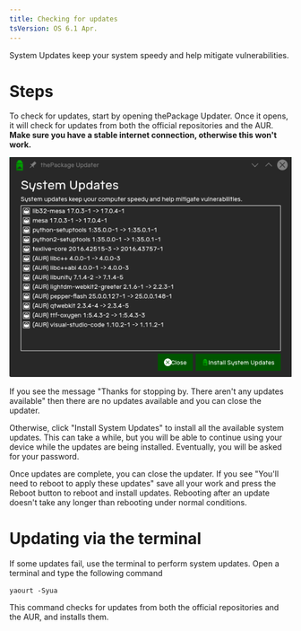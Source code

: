 ```yaml
---
title: Checking for updates
tsVersion: OS 6.1 Apr.
---
```


System Updates keep your system speedy and help mitigate vulnerabilities.

# Steps

To check for updates, start by opening thePackage Updater. Once it opens, it will check for updates from both the official repositories and the AUR. **Make sure you have a stable internet connection, otherwise this won't work.**
<p style="text-align: center;">
<img src="images/systemUpdates.png" alt="thePackage Updater" style="
    width: initial;
">
</p>
If you see the message "Thanks for stopping by. There aren't any updates available" then there are no updates available and you can close the updater.

Otherwise, click "Install System Updates" to install all the available system updates. This can take a while, but you will be able to continue using your device while the updates are being installed. Eventually, you will be asked for your password.

Once updates are complete, you can close the updater. If you see "You'll need to reboot to apply these updates" save all your work and press the Reboot button to reboot and install updates. Rebooting after an update doesn't take any longer than rebooting under normal conditions.

# Updating via the terminal

If some updates fail, use the terminal to perform system updates. Open a terminal and type the following command
```
yaourt -Syua
```

This command checks for updates from both the official repositories and the AUR, and installs them.
